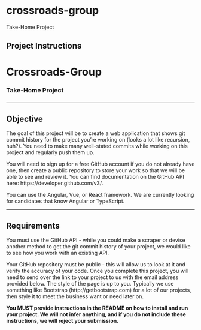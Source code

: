 # crossroads-group

Take-Home Project

## Project Instructions

<h1>Crossroads-Group</h1>
<h3>Take-Home Project<h3>

<hr />

<h2>Objective</h2>

<p>
The goal of this project will be to create a web application that shows git commit history for the project you’re working on (looks a lot like recursion, huh?). You need to make many well-stated commits while working on this project and regularly push them up.
</p>
<p>
You will need to sign up for a free GitHub account if you do not already have one, then create a public repository to store your work so that we will be able to see and review it. You can find documentation on the GitHub API here: https://developer.github.com/v3/.
</p>
<p>
You can use the Angular, Vue, or React framework. We are currently looking for candidates that know Angular or TypeScript.
</p>

<hr />

<h2>Requirements</h2>

<p>
You must use the GitHub API - while you could make a scraper or devise another method to get the git commit history of your project, we would like to see how you work with an existing API.
</p>
<p>
Your GitHub repository must be public - this will allow us to look at it and verify the accuracy of your code. Once you complete this project, you will need to send over the link to your project to us with the email address provided below.
The style of the page is up to you. Typically we use something like Bootstrap (http://getbootstrap.com) for a lot of our projects, then style it to meet the business want or need later on.
</p>

<strong>
You MUST provide instructions in the README on how to install and run your project. We will not infer anything, and if you do not include these instructions, we will reject your submission.
<strong>
